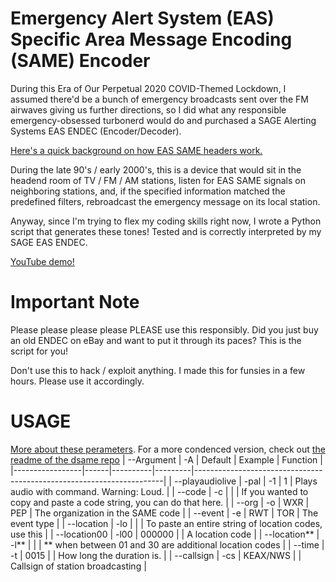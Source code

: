 # Emergency Alert System (EAS) Specific Area Message Encoding (SAME) Encoder

During this Era of Our Perpetual 2020 COVID-Themed Lockdown, I assumed there'd be a bunch of emergency broadcasts sent over the FM airwaves giving us further
directions, so I did what any responsible emergency-obsessed turbonerd would do and purchased a SAGE Alerting Systems EAS ENDEC (Encoder/Decoder).

[Here's a quick background on how EAS SAME headers work.](https://www.youtube.com/watch?v=Z5o1sfXXf9E)

During the late 90's / early 2000's, this is a device that would sit in the headend room of TV / FM / AM stations, listen for EAS SAME signals on neighboring
stations, and, if the specified information matched the predefined filters, rebroadcast the emergency message on its local station.

Anyway, since I'm trying to flex my coding skills right now, I wrote a Python script that generates these tones!  Tested and is correctly interpreted by my SAGE
EAS ENDEC.

[YouTube demo!](https://www.youtube.com/watch?v=OVxHkMDX2F8)

# Important Note

Please please please please PLEASE use this responsibly.  Did you just buy an old ENDEC on eBay and want to put it through its paces?  This is the script for you!

Don't use this to hack / exploit anything.  I made this for funsies in a few hours.  Please use it accordingly.

# USAGE
[More about these perameters](https://en.wikipedia.org/wiki/Specific_Area_Message_Encoding#Header_format).
For a more condenced version, check out [the readme of the dsame repo](https://github.com/cuppa-joe/dsame/blob/master/README.md)
| --Argument      | -A   | Default  | Example | Function                                                             |
|-----------------|------|----------|---------|----------------------------------------------------------------------|
| --playaudiolive | -pal | -1       | 1       | Plays audio with command. Warning: Loud.                             |
| --code          | -c   |          |         | If you wanted to copy and paste a code string, you can do that here. |
| --org           | -o   | WXR      | PEP     | The organization in the SAME code                                    |
| --event         | -e   | RWT      | TOR     | The event type                                                       |
| --location      | -lo  |          |         | To paste an entire string of location codes, use this                |
| --location00    | -l00 | 000000   |         | A location code                                                      |
| --location**    | -l** |          |         | ** when between 01 and 30 are additional location codes              |
| --time          | -t   | 0015     |         | How long the duration is.                                            |
| --callsign      | -cs  | KEAX/NWS |         | Callsign of station broadcasting                                     |
